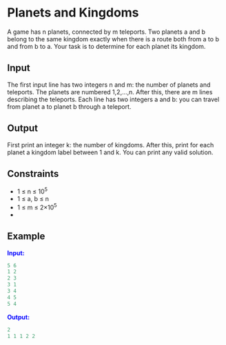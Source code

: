 # Planets and Kingdoms

A game has n planets, connected by m teleports. Two planets a and b belong to the same kingdom exactly when there is a route both from a to b and from b to a. Your task is to determine for each planet its kingdom.  

## Input  
The first input line has two integers n and m: the number of planets and teleports. The planets are numbered 1,2,&hellip;,n.
After this, there are m lines describing the teleports. Each line has two integers a and b: you can travel from planet a to planet b through a teleport. 

## Output
First print an integer k: the number of kingdoms. After this, print for each planet a kingdom label between 1 and k. You can print any valid solution.  

## Constraints

- 1 &le; n &le; 10<sup>5</sup>
- 1 &le; a, b &le; n
- 1 &le; m &le; 2&times;10<sup>5</sup>  
- 
## Example
<font color="blue">**Input:**</font>
```c++
5 6
1 2
2 3
3 1
3 4
4 5
5 4
```
<font color="blue">**Output:**</font>
```c++
2
1 1 1 2 2
``` 
